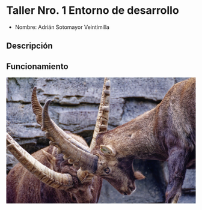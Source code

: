 
# Taller Nro. 1 Entorno de desarrollo

- Nombre: Adrián Sotomayor Veintimilla


## Descripción

## Funcionamiento

![](img/ibex-8052387_1280.jpg)
